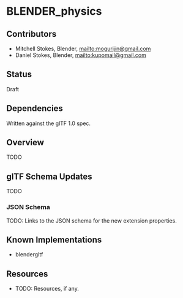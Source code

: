 # BLENDER\_physics

## Contributors

* Mitchell Stokes, Blender, <mailto:mogurijin@gmail.com>
* Daniel Stokes, Blender, <mailto:kupomail@gmail.com>

## Status

Draft

## Dependencies

Written against the glTF 1.0 spec.

## Overview

TODO

## glTF Schema Updates

TODO

### JSON Schema

TODO: Links to the JSON schema for the new extension properties.

## Known Implementations

* blendergltf

## Resources

* TODO: Resources, if any.
